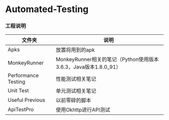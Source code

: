 # Automated-Testing

### 工程说明

文件夹 | 说明
------- | -------
Apks| 放置将用到的apk
MonkeyRunner| MonkeyRunner相关的笔记（Python使用版本3.6.3，Java版本1.8.0_91）
Performance Testing| 性能测试相关笔记
Unit Test| 单元测试相关笔记
Useful Previous| 以前零碎的脚本
ApiTestPro | 使用Okhttp进行API测试
